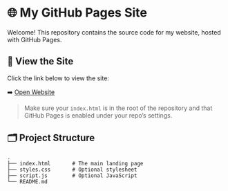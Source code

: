 # 🌐 My GitHub Pages Site

Welcome! This repository contains the source code for my website, hosted with GitHub Pages.

## 🔗 View the Site

Click the link below to view the site:

➡️ [Open Website](https://thingumicu.github.io/)

> Make sure your `index.html` is in the root of the repository and that GitHub Pages is enabled under your repo’s settings.

## 🗂️ Project Structure

```plaintext
.
├── index.html       # The main landing page
├── styles.css       # Optional stylesheet
├── script.js        # Optional JavaScript
└── README.md

